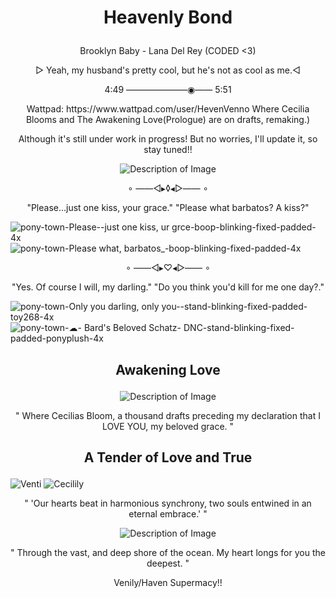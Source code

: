 # <p align="center">Heavenly Bond</p>

<p align="center">Brooklyn Baby - Lana Del Rey (CODED <3)</p>

<p align="center"> ▻ Yeah, my husband's pretty cool, but he's not as cool as me.◅</p>
<P align="center">4:49 ———————◉—— 5:51</P>

<p align="center">Wattpad: https://www.wattpad.com/user/HevenVenno Where Cecilia Blooms and The Awakening Love(Prologue) are on drafts, remaking.)</p>
<p align="center">Although it's still under work in progress! But no worries, I'll update it, so stay tuned!!</p>

<p align="center">
  <img src="https://scontent.fmnl9-4.fna.fbcdn.net/v/t1.15752-9/436335409_1411132619538115_725377535677112990_n.jpg?_nc_cat=106&ccb=1-7&_nc_sid=5f2048&_nc_eui2=AeEq92mWAwHarIpRZwugQFtIvv3kIk0m33K-_eQiTSbfcklsS7cBALvpadZpnC7kYxJfPsdlQHB_Y4i5DOEhEC17&_nc_ohc=2iwLilEaiFoQ7kNvgHgN-d5&_nc_ht=scontent.fmnl9-4.fna&oh=03_Q7cD1QH6WfIQ7FZ_xOfRnJOHUA56Kr1xpA-EC_-iNMMcAFERkA&oe=666C14B6" alt="Description of Image">
</p>

<p align="center">∘ ——◅▸◊◂▻—— ∘</p>

<p align="center">"Please...just one kiss, your grace."                        "Please what barbatos? A kiss?"</p> 

![pony-town-Please--just one kiss, ur grce-boop-blinking-fixed-padded-4x](https://github.com/OurDivineLove/OurDivineLove/assets/153145826/c07e7ece-e27b-4175-b58d-709f78192c1e
) ![pony-town-Please what, barbatos_-boop-blinking-fixed-padded-4x](https://github.com/OurDivineLove/OurDivineLove/assets/153145826/fe69b1cb-729a-4590-9a2b-fcb9dce29c23)


<p align="center">∘ ——◅▸♡◂▻—— ∘</p>

<p align="center">"Yes. Of course I will, my darling." "Do you think you'd kill for me one day?."</p>

![pony-town-Only you darling, only you--stand-blinking-fixed-padded-toy268-4x](https://github.com/UndyingDevotion/UndyingDevotion/assets/153145826/b0a2b07c-2c9c-453b-acfa-8f5059ed0622) ![pony-town-☁- Bard's Beloved Schatz- DNC-stand-blinking-fixed-padded-ponyplush-4x](https://github.com/UndyingDevotion/UndyingDevotion/assets/153145826/39886ef4-2e7b-4162-994b-457a8fd1c5c6)

## <p align="center">Awakening Love</p>
 
<p align="center">
  <img src="https://c10.patreonusercontent.com/4/patreon-media/p/post/93612181/d24ea7bfbc1c4a5ea3298420fc1117ca/eyJ3Ijo2MjB9/1.png?token-time=1712707200&token-hash=1e7lObz_m3z_upxIdALQq0kvlp78hV1BLq4Sh1znMME%3D" alt="Description of Image">
</p>

<p align="center">" Where Cecilias Bloom, a thousand drafts preceding my declaration that I LOVE YOU, my beloved grace. "</p>

## <p align="center">A Tender of Love and True</p>

![Venti](https://github.com/OurDivineLove/OurDivineLove/assets/153145826/5220b398-b7a3-4f48-a002-65350c3d0d0f)                                                                  ![Cecilily](https://github.com/OurDivineLove/OurDivineLove/assets/153145826/4bbb10fc-b6e0-404e-b271-d8095d7ba378)

<p align="center">" 'Our hearts beat in harmonious synchrony, two souls entwined in an eternal embrace.' "</p>

<p align="center"> <img src="https://media.discordapp.net/attachments/1142429037038407743/1223104902805454858/Untitled511_2.png?ex=6618a435&is=66062f35&hm=e9c58fb3b890cec3096c0ca4be6a7d935c1c53233483d8c258efa7a749ae46fe&=&format=webp&quality=lossless&width=420&height=420" alt="Description of Image"> </p>

<p align="center">" Through the vast, and deep shore of the ocean. My heart longs for you the deepest. "</p>

<p align="center">Venily/Haven Supermacy!!</p>

